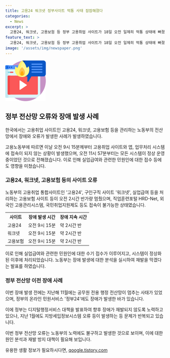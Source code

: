 ```yaml
---
title: 고용24 워크넷 정부사이트 먹통 사태 잠잠해졌다
categories:
  - News
excerpt: >
  고용24, 워크넷, 고용보험 등 정부 고용취업 사이트가 18일 오전 일제히 먹통 상태에 빠졌지만, 노동부의 긴급 조치로 시스템은 정상화됐다. 데이터베이스 멈춤은 중부지방 집중호우와 무관했으며, 사이트들은 현재 정상 운영 중이다. 생활에 지장을 끼칠 수 있는 실업급여 처리 등은 수기 접수 후 전산 복구 후 처리되며, 정밀한 원인 분석을 통해 재발 방지에 최선을 다할 계획이다.
feature_text: >
  고용24, 워크넷, 고용보험 등 정부 고용취업 사이트가 18일 오전 일제히 먹통 상태에 빠졌지만, 노동부의 긴급 조치로 시스템은 정상화됐다. 데이터베이스 멈춤은 중부지방 집중호우와 무관했으며, 사이트들은 현재 정상 운영 중이다. 생활에 지장을 끼칠 수 있는 실업급여 처리 등은 수기 접수 후 전산 복구 후 처리되며, 정밀한 원인 분석을 통해 재발 방지에 최선을 다할 계획이다.
image: '/assets/img/newspaper.png'
---
```


<p><img src="/assets/img/news.png" alt="rentncar 속보" /></p>

<h2 data-ke-size="size26">정부 전산망 오류와 장애 발생 사례</h2>

<p>한국에서는 고용취업 사이트인 고용24, 워크넷, 고용보험 등을 관리하는 노동부의 전산망에서 장애와 오류가 발생한 사례가 발생하였습니다. </p>

<p data-ke-size="size16">고용노동부에 따르면 이날 오전 9시 15분께부터 고용취업 사이트와 앱, 업무처리 시스템에 접속이 되지 않는 상황이 발생했으며, 오전 11시 57분부터는 모든 시스템이 정상 운영 중이었던 것으로 전해졌습니다. 이로 인해 실업급여와 관련한 민원인에 대한 접수 등에도 영향을 미쳤습니다.</p>

<h3 data-ke-size="size24">고용24, 워크넷, 고용보험 등의 사이트 오류</h3>

<p>노동부의 고용취업 통합사이트인 '고용24', 구인구직 사이트 '워크넷', 실업급여 등을 처리하는 고용보험 사이트 등이 오전 2시간 반가량 멈췄으며, 직업훈련포털 HRD-Net, 외국인 고용관리시스템, 국민취업지원제도 등도 접속이 불가능한 상태였습니다.</p>

<table>
    <tr>
        <th>사이트</th>
        <th>장애 발생 시간</th>
        <th>장애 지속 시간</th>
    </tr>
    <tr>
        <td>고용24</td>
        <td>오전 9시 15분</td>
        <td>약 2시간 반</td>
    </tr>
    <tr>
        <td>워크넷</td>
        <td>오전 9시 15분</td>
        <td>약 2시간 반</td>
    </tr>
    <tr>
        <td>고용보험</td>
        <td>오전 9시 15분</td>
        <td>약 2시간 반</td>
    </tr>
</table>

<p data-ke-size="size16">이로 인해 실업급여와 관련한 민원인에 대한 수기 접수가 이루어지고, 시스템이 정상화된 이후에 처리되었습니다. 노동부는 장애 발생에 대한 분석을 실시하여 재발을 막겠다는 발표를 하였습니다.</p>

<h3 data-ke-size="size24">정부 전산망 이전 장애 사례</h3>

<p>이번 장애 발생 전에는 지난해 11월에는 공무원 전용 행정 전산망이 멈추는 사태가 있었으며, 정부의 온라인 민원서비스 '정부24'에도 장애가 발생한 바가 있습니다. </p>

<p data-ke-size="size16">이에 정부는 디지털행정서비스 대책을 발표하여 향후 장애가 재발되지 않도록 노력하고 있으나, 지난 1월에도 지방세입정보시스템 오류 등이 발생하는 등 문제가 반복되고 있습니다.</p>

<p>이번 정부 전산망 오류는 노동부의 노력에도 불구하고 발생한 것으로 보이며, 이에 대한 원인 분석과 재발 방지 대책이 필요해 보입니다.</p>
유용한 생활 정보가 필요하시다면, <a href="https://qoogle.tistory.com" rel="dofollow">qoogle.tistory.com</a>


